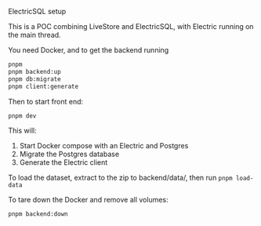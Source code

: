 ElectricSQL setup

This is a POC combining LiveStore and ElectricSQL, with Electric running on the main thread.

You need Docker, and to get the backend running

```sh
pnpm
pnpm backend:up
pnpm db:migrate
pnpm client:generate
```

Then to start front end:

```bash
pnpm dev
```

This will:

1. Start Docker compose with an Electric and Postgres
2. Migrate the Postgres database
3. Generate the Electric client

To load the dataset, extract to the zip to backend/data/, then run `pnpm load-data`

To tare down the Docker and remove all volumes:

```sh
pnpm backend:down
```
